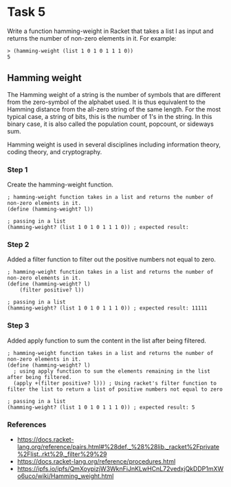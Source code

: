 # Task 5
Write a function hamming-weight in Racket that takes a list l as input and returns the number of non-zero elements in it. For example:
```Racket
> (hamming-weight (list 1 0 1 0 1 1 1 0)) 
5 
```

## Hamming weight
The Hamming weight of a string is the number of symbols that are different from the zero-symbol of the alphabet used. It is thus equivalent to the Hamming distance from the all-zero string of the same length. For the most typical case, a string of bits, this is the number of 1's in the string. In this binary case, it is also called the population count, popcount, or sideways sum.

Hamming weight is used in several disciplines including information theory, coding theory, and cryptography.

### Step 1
Create the hamming-weight function.
```Racket
; hamming-weight function takes in a list and returns the number of non-zero elements in it. 
(define (hamming-weight? l))

; passing in a list
(hamming-weight? (list 1 0 1 0 1 1 1 0)) ; expected result: 
```


### Step 2
Added a filter function to filter out the positive numbers not equal to zero.
```Racket
; hamming-weight function takes in a list and returns the number of non-zero elements in it. 
(define (hamming-weight? l)
    (filter positive? l))

; passing in a list
(hamming-weight? (list 1 0 1 0 1 1 1 0)) ; expected result: 11111
```

### Step 3
Added apply function to sum the content in the list after being filtered.
```Racket
; hamming-weight function takes in a list and returns the number of non-zero elements in it. 
(define (hamming-weight? l)
  ; using apply function to sum the elements remaining in the list after being filtered.
  (apply +(filter positive? l))) ; Using racket's filter function to filter the list to return a list of positive numbers not equal to zero

; passing in a list
(hamming-weight? (list 1 0 1 0 1 1 1 0)) ; expected result: 5
```

### References
- https://docs.racket-lang.org/reference/pairs.html#%28def._%28%28lib._racket%2Fprivate%2Flist..rkt%29._filter%29%29
- https://docs.racket-lang.org/reference/procedures.html
- https://ipfs.io/ipfs/QmXoypizjW3WknFiJnKLwHCnL72vedxjQkDDP1mXWo6uco/wiki/Hamming_weight.html